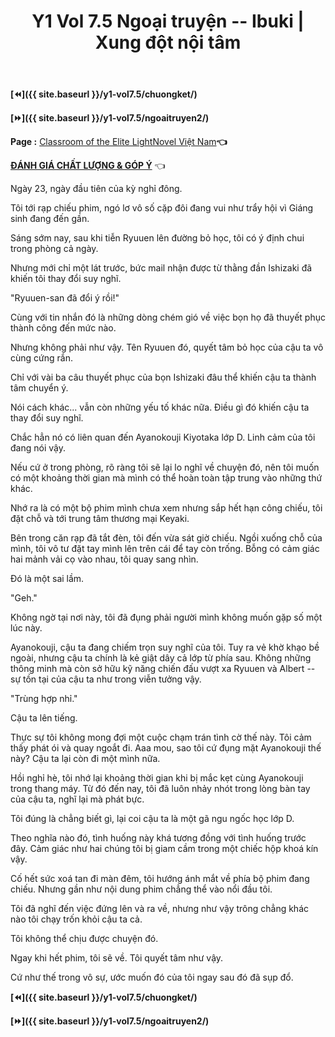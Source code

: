 ﻿---
layout: post
title: Y1 Vol 7.5 Ngoại truyện -- Ibuki | Xung đột nội tâm
permalink: /y1-vol7.5/ngoaitruyen1/
---

**[⏪]({{ site.baseurl }}/y1-vol7.5/chuongket/)**

**[⏩]({{ site.baseurl }}/y1-vol7.5/ngoaitruyen2/)**

**Page :** [Classroom of the Elite LightNovel Việt Nam](http://facebook.com/Classroom.of.the.Elite.VN)**👈**

[**ĐÁNH GIÁ CHẤT LƯỢNG & GÓP Ý**](https://bit.ly/danhgiagopy) 👈

Ngày 23, ngày đầu tiên của kỳ nghỉ đông.

Tôi tới rạp chiếu phim, ngó lơ vô số cặp đôi đang vui như trẩy hội vì Giáng sinh đang đến gần.

Sáng sớm nay, sau khi tiễn Ryuuen lên đường bỏ học, tôi có ý định chui trong phòng cả ngày.

Nhưng mới chỉ một lát trước, bức mail nhận được từ thằng đần Ishizaki đã khiến tôi thay đổi suy nghĩ.

\"Ryuuen-san đã đổi ý rồi!\"

Cùng với tin nhắn đó là những dòng chém gió về việc bọn họ đã thuyết phục thành công đến mức nào.

Nhưng không phải như vậy. Tên Ryuuen đó, quyết tâm bỏ học của cậu ta vô cùng cứng rắn.

Chỉ với vài ba câu thuyết phục của bọn Ishizaki đâu thể khiến cậu ta thành tâm chuyển ý.

Nói cách khác... vẫn còn những yếu tố khác nữa. Điều gì đó khiến cậu ta thay đổi suy nghĩ.

Chắc hẳn nó có liên quan đến Ayanokouji Kiyotaka lớp D. Linh cảm của tôi đang nói vậy.

Nếu cứ ở trong phòng, rõ ràng tôi sẽ lại lo nghĩ về chuyện đó, nên tôi muốn có một khoảng thời gian mà mình có thể hoàn toàn tập trung vào những thứ khác.

Nhớ ra là có một bộ phim mình chưa xem nhưng sắp hết hạn công chiếu, tôi đặt chỗ và tới trung tâm thương mại Keyaki.

Bên trong căn rạp đã tắt đèn, tôi đến vừa sát giờ chiếu. Ngồi xuống chỗ của mình, tôi vô tư đặt tay mình lên trên cái để tay còn trống. Bỗng có cảm giác hai mảnh vải cọ vào nhau, tôi quay sang nhìn.

Đó là một sai lầm.

\"Geh.\"

Không ngờ tại nơi này, tôi đã đụng phải người mình không muốn gặp số một lúc này.

Ayanokouji, cậu ta đang chiếm trọn suy nghĩ của tôi. Tuy ra vẻ khờ khạo bề ngoài, nhưng cậu ta chính là kẻ giật dây cả lớp từ phía sau. Không những thông minh mà còn sở hữu kỹ năng chiến đấu vượt xa Ryuuen và Albert -- sự tồn tại của cậu ta như trong viễn tưởng vậy.

\"Trùng hợp nhỉ.\"

Cậu ta lên tiếng.

Thực sự tôi không mong đợi một cuộc chạm trán tình cờ thế này. Tôi cảm thấy phát ói và quay ngoắt đi. Aaa mou, sao tôi cứ đụng mặt Ayanokouji thế này? Cậu ta lại còn đi một mình nữa.

Hồi nghỉ hè, tôi nhớ lại khoảng thời gian khi bị mắc kẹt cùng Ayanokouji trong thang máy. Từ đó đến nay, tôi đã luôn nhảy nhót trong lòng bàn tay của cậu ta, nghĩ lại mà phát bực.

Tôi đúng là chẳng biết gì, lại coi cậu ta là một gã ngu ngốc học lớp D.

Theo nghĩa nào đó, tình huống này khá tương đồng với tình huống trước đây. Cảm giác như hai chúng tôi bị giam cầm trong một chiếc hộp khoá kín vậy.

Cố hết sức xoá tan đi màn đêm, tôi hướng ánh mắt về phía bộ phim đang chiếu. Nhưng gần như nội dung phim chẳng thể vào nổi đầu tôi.

Tôi đã nghĩ đến việc đứng lên và ra về, nhưng như vậy trông chẳng khác nào tôi chạy trốn khỏi cậu ta cả.

Tôi không thể chịu được chuyện đó.

Ngay khi hết phim, tôi sẽ về. Tôi quyết tâm như vậy.

Cứ như thế trong vô sự, ước muốn đó của tôi ngay sau đó đã sụp đổ.

**[⏪]({{ site.baseurl }}/y1-vol7.5/chuongket/)**

**[⏩]({{ site.baseurl }}/y1-vol7.5/ngoaitruyen2/)**
